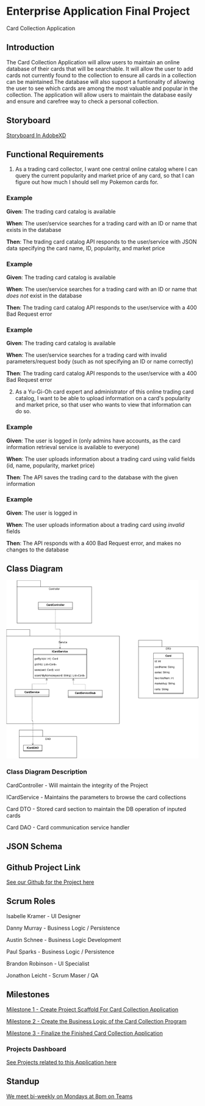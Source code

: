 # Enterprise Application Final Project

Card Collection Application

## Introduction

The Card Collection Application will allow users to maintain an online database of their cards that will be searchable. It will allow the user to add cards not currently found to the collection to ensure all
cards in a collection can be maintained.The database will also support a funtionality of allowing the user to see which cards are among the most valuable and popular in the collection. The application will allow
users to maintain the database easily and ensure and carefree way to check a personal collection.

## Storyboard

[Storyboard In AdobeXD](https://xd.adobe.com/view/08642fe3-1586-4fa7-8a28-580b5d17e32f-5d37/)

## Functional Requirements

1. As a trading card collector, I want one central online catalog where I can query the current popularity and market price of any card, so that I can figure out how much I should sell my Pokemon cards for.

### Example

**Given**: The trading card catalog is available

**When**: The user/service searches for a trading card with an ID or name that exists in the database

**Then**: The trading card catalog API responds to the user/service with JSON data specifying the card name, ID, popularity, and market price

### Example

**Given**: The trading card catalog is available

**When**: The user/service searches for a trading card with an ID or name that _does not_ exist in the database

**Then**: The trading card catalog API responds to the user/service with a 400 Bad Request error

### Example

**Given**: The trading card catalog is available

**When**: The user/service searches for a trading card with invalid parameters/request body (such as not specifying an ID or name correctly)

**Then**: The trading card catalog API responds to the user/service with a 400 Bad Request error

2. As a Yu-Gi-Oh card expert and administrator of this online trading card catalog, I want to be able to upload information on a card's popularity and market price, so that user who wants to view that information can do so.

### Example

**Given**: The user is logged in (only admins have accounts, as the card information retrieval service is available to everyone)

**When**: The user uploads information about a trading card using valid fields (id, name, popularity, market price)

**Then**: The API saves the trading card to the database with the given information

### Example

**Given**: The user is logged in

**When**: The user uploads information about a trading card using _invalid_ fields

**Then**: The API responds with a 400 Bad Request error, and makes no changes to the database

## Class Diagram

![ClassDiagram](https://github.com/leichtje/EntAppFinal/blob/main/card_app_class_diagram.drawio.png)

### Class Diagram Description

CardController - Will maintain the integrity of the Project

ICardService - Maintains the parameters to browse the card collections

Card DTO - Stored card section to maintain the DB operation of inputed cards

Card DAO - Card communication service handler

## JSON Schema

## Github Project Link

[See our Github for the Project here](https://github.com/leichtje/EntAppFinal)

## Scrum Roles

Isabelle Kramer - UI Designer

Danny Murray - Business Logic / Persistence

Austin Schnee - Business Logic Development

Paul Sparks - Business Logic / Persistence

Brandon Robinson - UI Specialist

Jonathon Leicht - Scrum Maser / QA

## Milestones

[Milestone 1 - Create Project Scaffold For Card Collection Application](https://github.com/leichtje/EntAppFinal/milestone/1)

[Milestone 2 - Create the Business Logic of the Card Collection Program](https://github.com/leichtje/EntAppFinal/milestone/2)

[Milestone 3 - Finalize the Finished Card Collection Application](https://github.com/leichtje/EntAppFinal/milestone/3)

### Projects Dashboard

[See Projects related to this Application here](https://github.com/leichtje/EntAppFinal/projects?query=is%3Aopen)

## Standup

[We meet bi-weekly on Mondays at 8pm on Teams](https://teams.microsoft.com/l/meetup-join/19%3ameeting_YTU0YzA0MmUtMTgzNy00NDBmLThjZDMtYmRkYmE0NTVkNjUy%40thread.v2/0?context=%7b%22Tid%22%3a%22f5222e6c-5fc6-48eb-8f03-73db18203b63%22%2c%22Oid%22%3a%224de4eda0-156f-4b00-90dc-95a56e4674a2%22%7d)
